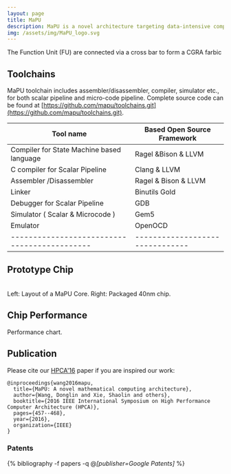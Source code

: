 ```yaml
---
layout: page
title: MaPU
description: MaPU is a novel architecture targeting data-intensive computing with great power efficiency and sustained computation throughput.  To achieve this goal, MaPU uses mathematical formulates style program model, directly mapped data path on CGRA fabric and groundbreaking memory system that supports simultaneous row-major and column major matrix with the same layout. 
img: /assets/img/MaPU_logo.svg
---
```

<div class="img_row">
    <img class="col three left" src="{{ site.baseurl }}/assets/img/MaPU_APE.svg" alt="" title="MaPU Architecture"/>
</div>

<div class="col three caption">
    The Function Unit (FU) are connected via a cross bar to form a CGRA farbic
</div>

## Toolchains

MaPU toolchain includes assembler/disassembler, compiler, simulator etc., for both scalar pipeline and micro-code pipeline.
Complete source code can be found at [https://github.com/mapu/toolchains.git](https://github.com/mapu/toolchains.git).

|Tool name                                   | Based Open Source Framework   |
|--------------------------------------------|-------------------------------|
|Compiler for State Machine based language   | Ragel &Bison & LLVM           |
|C compiler for Scalar Pipeline              | Clang & LLVM                  |
|Assembler /Disassembler                     | Ragel & Bison & LLVM          |
|Linker                                      | Binutils Gold                 |
|Debugger for Scalar Pipeline                | GDB                           |
|Simulator ( Scalar & Microcode )            | Gem5                          |
|Emulator                                    | OpenOCD                       |
|--------------------------------------------|-------------------------------|

## Prototype Chip

<div class="img_row">
    <img class="one three left" src="{{ site.baseurl }}/assets/img/MaPU_layout.svg" alt="" title="MaPU Layout"/>
    <img class="two three left" src="{{ site.baseurl }}/assets/img/MaPU_Chip.jpeg" alt="" title="MaPU Chip"/>
</div>
<div class="col three caption">
    Left: Layout of a MaPU Core. Right: Packaged 40nm chip.
</div>

## Chip Performance
<div class="img_row">
    <img class="col three left" src="{{ site.baseurl }}/assets/img/MaPU_Performance.svg" alt="" title="MaPU Performance"/>
</div>
<div class="col three caption">
    Performance chart. 
</div>

## Publication

Please cite our [HPCA'16](https://ieeexplore.ieee.org/abstract/document/7446086) paper if you are inspired our work:
```text
@inproceedings{wang2016mapu,
  title={MaPU: A novel mathematical computing architecture},
  author={Wang, Donglin and Xie, Shaolin and others},
  booktitle={2016 IEEE International Symposium on High Performance Computer Architecture (HPCA)},
  pages={457--468},
  year={2016},
  organization={IEEE}
}
```
### Patents

{% bibliography -f papers -q @*[publisher=Google Patents]* %}
